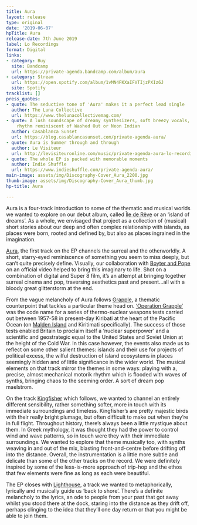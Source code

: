 ```yaml
---
title: Aura
layout: release
type: original
date: '2019-06-07'
hpTitle: Aura
release-date: 7th June 2019
label: Lo Recordings
format: Digital
links:
- category: Buy
  site: Bandcamp
  url: https://private-agenda.bandcamp.com/album/aura
- category: Stream
  url: https://open.spotify.com/album/1vMN4FKXaIFVTIjzPXIz6J
  site: Spotify
tracklist: []
press_quotes:
- quote: The seductive tone of 'Aura' makes it a perfect lead single
  author: The Luna Collective
  url: https://www.thelunacollectivemag.com/
- quote: A lush soundscape of dreamy synthesizers, soft breezy vocals, and pulsating
    rhythm reminiscent of Washed Out or Neon Indian
  author: Casablanca Sunset
  url: https://blog.casablancasunset.com/private-agenda-aura/
- quote: Aura is Summer through and through
  author: Le Visiteur
  url: http://levisiteuronline.com/music/private-agenda-aura-lo-recordings-2/?fbclid=IwAR37aQScgNQNtiMyQ7aqvWHq8O64eXn2tUiwfcvk-m3K7hiaYQnHKvzdnZQ
- quote: The whole EP is packed with memorable moments
  author: Indie Shuffle
  url: https://www.indieshuffle.com/private-agenda-aura/
main-image: assets/img/Discography-Cover_Aura_2200.jpg
thumb-image: assets/img/Discography-Cover_Aura_thumb.jpg
hp-title: Aura

---
```

Aura is a four-track introduction to some of the thematic and musical worlds we wanted to explore on our debut album, called [Île de Rêve](https://private-agenda.com/discography/Ile-de-Reve/) or an ‘island of dreams’. As a whole, we envisaged that project as a collection of (musical) short stories about our deep and often complex relationship with islands, as places were born, rooted and defined by, but also as places ingrained in the imagination.

[Aura](https://www.youtube.com/watch?v=ngep8Uwk5dw), the first track on the EP channels the surreal and the otherworldly. A short, starry-eyed reminiscence of something you seem to miss deeply, but can’t quite precisely define. Visually, our collaboration with [Boyter and Pope](https://vimeo.com/boyterandpopefilms) on an official video helped to bring this imaginary to life. Shot on a combination of digital and Super 8 film, it’s an attempt at bringing together surreal cinema and pop, traversing aesthetics past and present...all with a bloody great glitterstorm at the end.

From the vague melancholy of Aura follows [Grapple](https://open.spotify.com/track/0n2KoophCMcLu7AJMvD8Lp), a thematic counterpoint that tackles a particular theme head on. [‘Operation Grapple’](https://press.anu.edu.au/publications/series/pacific/grappling-bomb) was the code name for a series of thermo-nuclear weapons tests carried out between 1957-58 in present-day Kiribati at the heart of the Pacific Ocean (on [Malden Island](https://en.wikipedia.org/wiki/Malden_Island) and Kiritimati specifically). The success of those tests enabled Britain to proclaim itself a ‘nuclear superpower’ and a scientific and geostrategic equal to the United States and Soviet Union at the height of the Cold War. In this case however, the events also made us to reflect on some other salient themes: islands and their use for projects of political excess, the wilful destruction of island ecosystems in places seemingly hidden and of little significance in the wider world. The musical elements on that track mirror the themes in some ways: playing with a, precise, almost mechanical motorik rhythm which is flooded with waves of synths, bringing chaos to the seeming order. A sort of dream pop maelstrom.

On the track [Kingfisher](https://open.spotify.com/track/55zWtJ5IftjMWT7XNSzSMu) which follows, we wanted to channel an entirely different sensibility, rather something softer, more in touch with its immediate surroundings and timeless. Kingfisher’s are pretty majestic birds with their really bright plumage, but often difficult to make out when they’re in full flight. Throughout history, there’s always been a little mystique about them. In Greek mythology, it was thought they had the power to control wind and wave patterns, so in touch were they with their immediate surroundings. We wanted to explore that theme musically too, with synths weaving in and out of the mix, blasting front-and-centre before drifting off into the distance. Overall, the instrumentation is a little more subtle and delicate than some of the other tracks on the record. We were definitely inspired by some of the less-is-more approach of trip-hop and the ethos that few elements were fine as long as each were beautiful.

The EP closes with [Lighthouse](https://open.spotify.com/track/1BGVZrj4TTLLSQdG9RCHgd), a track we wanted to metaphorically, lyrically and musically guide us ‘back to shore’. There’s a definite melancholy to the lyrics, an ode to people from your past that got away whilst you stood there at the dock, staring into the distance as they drift off, perhaps clinging to the idea that they’ll one day return or that you might be able to join them.
